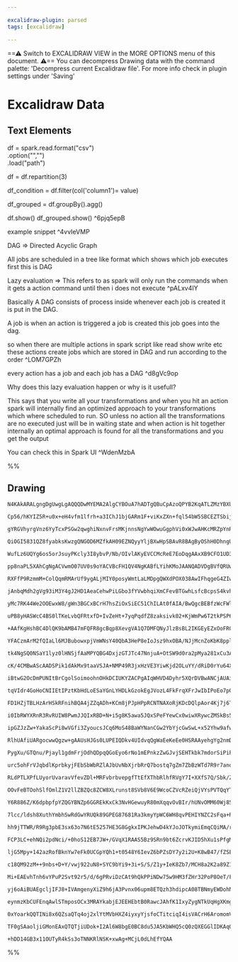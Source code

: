 ```yaml
---

excalidraw-plugin: parsed
tags: [excalidraw]

---
```

==⚠  Switch to EXCALIDRAW VIEW in the MORE OPTIONS menu of this document. ⚠== You can decompress Drawing data with the command palette: 'Decompress current Excalidraw file'. For more info check in plugin settings under 'Saving'


# Excalidraw Data

## Text Elements
df = spark.read.format("csv")\
                    .option("","")\
                    .load("path")

df = df.repartition(3)

df_condition = df.filter(col('column1')= value)

df_grouped = df.groupBy().agg()

df.show()
df_grouped.show()
 ^6pjq5epB

example snippet ^4vvIeVMP

DAG => Directed Acyclic Graph

All jobs are scheduled in a tree like 
format which shows which job executes
first this is DAG 

Lazy evaluation => This refers to as spark
will only run the commands when it gets a 
action command until then i does not execute  ^pALxv4IY

Basically A DAG consists of process inside
whenever each job is created it is put in 
the DAG.

A job is when an action is triggered a job 
is created this job goes into the dag.

so when there are multiple actions in spark
script like read show write etc these 
actions create jobs which are stored in 
DAG and run according to the order ^LOM7GPZh

every action has a
job and each job has 
a DAG ^d8gVc9op

Why does this lazy evaluation happen or
why is it usefull?

This says that you write all your transformations
and when you hit an action spark will internally find an
optimized approach to your transformations which where scheduled
to run. SO unless no action all the transformations are no executed 
just will be in waiting state and when action is hit together internally
an optimal approach is found for all the transformations and you get
the output 

You can check this in Spark UI ^WdenMzbA

%%
## Drawing
```compressed-json
N4KAkARALgngDgUwgLgAQQQDwMYEMA2AlgCYBOuA7hADTgQBuCpAzoQPYB2KqATLZMzYBXUtiRoIACyhQ4zZAHoFAc0JRJQgEYA6bGwC2CgF7N6hbEcK4OCtptbErHALRY8RMpWdx8Q1TdIEfARcZgRmBShcZQUebQBObR4aOiCEfQQOKGZuAG1wMFAwYogSbggANjgAKwBHAFYEOAAhFOLIWERyqCwoNpLMbmcAFgBmYe1R+OmK0dGAdgAOeIAG

Cp56/hKYIZ5R+u0x+eH4vfm1lfrh+a3IChJ1bjGARm1F+viKxZXn+fql54bW5SBCEZTSbijIEFSDWZTBbgrYHMKCkNgAawQAGE2Pg2KRygBiZ4IEkk/qQTS4bDo5RooQcYg4vEEiSo6zMOC4QJZCkQABmhHw+AAyrAERJBB4+Si0ZiAOoPSTcPgwiCyjEIMUwCXoKVlYH08EccI5NDPYFsLnYNQ7c0rJFqunCOAASWIZtQuQAusD+eQMu7uBwhML

gYRGVhyrgVnz6YyTcxPSGw2qwghiNxnvFrsMKjnnsNgYwWOwuGgphVi0xWJwAHKcMRZpYnRZTZ6O9qlZgAETSPUzaH5BDCwM0wkZAFFghksp6fcChHBiLgB82xms8/NPvFNmqiBx0cHQ/hgXiaRnuMP8KO1T1MH0JMR+agALyoTnc9HaQK4Yjafl8X0VcAAoAB0IGwUwIIASjA+COFQJDkJQ1DUO0K0oDLcCIAg6gINg+CwMQtDSLQ7Q8T/HCuXU

QiOGI5831QZ8fyabksKwzgQNGOD6MZfkAH09EZNQyyYljBXwHpSBAvR8BAgByOShH0DhngUmD33oAghAQXiGME50lwzcT+W0IyWhgECYO0aJlGs4iDO0ZhJDYCgHP4gSLIzZzXPc3i40oAAVXpykY99P1Ib9f3/QDSGAqAcKg+hCIQsj0uQjC4E4jgcLwgiIDgtKMvSii2CoiCaMkOiDNM1iuVIDjsJ4xzPOExwcrqyTpNk3FFOU1T1M01BtN8PT

WufLz6UQYg6os5orJsuyPKcly3I8ybvP/Nb/OIvlAKyEVCCMcReE7EoDqgAAxXB9CFO1UD3Lt7ygABBIhlHLdBgn5Ppq0a8wCHesEvugK0+WEqIIyYIM0BTU81XxMEIwIEKHzCl8Ioa6KQlioDQIg5LUuIkrSsw7CCvw3DCqIkjSfIyjiGo1dqppvjwuYszAgapquJa9nBPa0TOC6oUerk/rcRUtSNK0nTxoFqaXRM98WPmxbbOUez9P43z1t4zb

pp8naPL5XAhCgNgACVwmO07UV0s9oYACVBcFH1QV4NgKABfLYihKMoJAANQADVDgBVfQRUwChsHwCogoAeQQZpXQjiOEAEzNgU6U6IECbAog4eEkGBQY0BGJZJmmaZRmWCphkWYYizVB7nB4c4kgWE4rh4PZZlGYF7mIR40HqB03gdH42w7K582BSQ3YhNAN0OaeVniZ56nqTvxlbrs4V1c6BFRTVmXxIkyVJMu1SpGkjMZC/WXQdkOEizI/rVST

RXFfP9RzmmM+ColQqmRMArUf9ygALjMIY0posyWmtLaLMDpgQWXdPOX038AwIFhqgeG4ZIwV3QLgZ4sCGTEETJ6AOJQ86QhhH7NMCBLzj2eOw+YXxVj/VrF9Z4CweFlgbBwJs5ptyLB4KsCo6xwy9n7Kw1A15bxdnHJQ6c6RP5YMXMuVcCjfgbkbl8Hg7wnolAPEeOGJ4zxsAvIORRI4EC+39mqIO6Bhj0HoK6BAwcACyAAFPk9C2ShXLkMUYKxF

jAnbqMdh2gVg93iM3Y4gJ2HD1AeaCehwPiLGbo3fYVwbhqiXmCFevBTGwhLsfcBcpsS4kvhIYkN9yRjmpLSeMTI6kv2gOQd+DVP77SFL/HU/9cQGiATUxUo9lRoFVF2DUmJtS6nVKMwBXYjSSGoYgxGyDYCoJPhADBHo8jYK7P6W6eC7GEJccQ6MyRDQTioQgyxqY5ksLsU3JuE96jjEEZwFU+ySy8OEaIz2HYKgrBeMcWRfZghriHA4scDz1Gzm

yMc7RK44We2OOEwxW8/gWn3BGCxBCrH7hsZiOxSiEC51ChILAt0fAIA/BwQgcBEBfzWcFWl6B6X6EZcy1l7L9qcCgEdE6/y/QipundfAD1ynQF6MDT65QfocpKCWLC7glWg0tnACGIrcDQ1IPgq5XYkb+FRtyjAmAGXBAFWyhAarYQW2trbcVaAHbUsJSaV2JSPZe3qE4gotDSh2IgHAV6AAZTA9BhiugAJqBPgPnF6fISH7Brok4Y/CIkfAWPK9

uPB8yHASWcC4BS0lTKeLvbQFRtxfD+IvZeHt+7yqPqdfZ8zaksivk02+KjWmPw6T2tkPSP68j9IMxZIzpTVM1JMsevA50LKgZKFZFD4FJi2WanZD0Oz7MOVonB5yTWkq7BGYgUYJC4FGBQhMTySUvJKOmOx+xvhjB3pEtUgKyzcAnoUrsP76yNlOucHgDppiFmhfIylCK75IpnJotFaolwYr0ditYVwVidy3k7Q8x4n2QHPBSq8cHnpWp7K9AA4m

+AAfKgHshBC4DlQK9bAMB47mFQFR8gcBqp8XevgVA1Q7DMFQNyJlzBsBL2IKGEyEZxOoFRCw1ARBMSoGInFBKqAKCSHMJID8fkxO6f08JuwqAsAIGwBbcImmmMoiU3psThAxOUZo61SNuAjAwAs6NIQq4xKvno0FJzqBAj8hrEptg4mxORXRMRe4wpUCcFlWFhkjmmV6H0MBRkxml6ITUKgZQjqxO4A0xwaknUss5dmgyLCQn1CZFQIQZibBwgEL

YFACzmArM2fQIaLl6MJBubowxpjVmWNsY40QbA3HeP8eIoJsz9hxOBA/NJjMcnZoKbK8pplammWafxl1kz0nDNuTy6ZkTmhuu9Z6MwOzLAuvqBc811z1HyvEU8953zOkAsiyC6gELr3wuRctjFj82MEuDOSxwVLpB0uNdQNV6wHodP5ea114r2RFPEUq2JFHjJUB1aFBlgrrX2scE67d6zPR+vfxFWK064HJVZGlfdP9NKHzapVQgX6fINWA3wDz

tk4NgSQ0NSaY1lyz0lHNSjfAaMPYQBG4DxjzGTJTc47NnjuA+OtSW9d0ra2pMya281xCu3Aj7cIOpo78VVzo9MztS7Z3rs05sw9jggonuOde69kbHmvM+YQH5/7iFAfA7E6DlgUWIdxeh0llLPmEeISR4TtHummuFex6V8r+ORYZ+J1kUnjXyfEDa2JqnXXLO06ZWbF1NtWDuqUwjr1XYDwIF9e7LMSRA3FCYcUENriIBBXjbgZ28wI7MAfAJfkw

cK/4CMBwAScAADSPik1dAkMx9taaVSJA+NMP49R3jxHzVE3YiwKjd2OLuYY/dRiD0rYu64Xtp7zChA/54ixG1FObQfosOvNPFvDvHvC3MCHvmgJ2hAs/L2tfHyPfG0g8nAaOhyH0hOt/FOqunqOusuggAutMkuuMpqNOtAngWqOspsuaEgtSCgvaAetNJgshqcrgqeoRqUDctesMHeo8lumgLQh0Mmgwu0IPs+m8lmPmICGAecL8l9PsAfOqjWEI

iBtwG2OcDmPUNItBrCgolSoimoohnOHkDCIUKYZACPgAIqWHVD4Dyhr5XQrDVBwANCjAUAijOxBSaAIArBXQUh0LCHXqkBohUCmE+wwgnIlCoa6J2L6I4rrDGLnD7LmIEYIwd7kp6EOJBpD4uJhrWG2H2GOHOGuHuGeHeG+Fb75zcghH74zK/5JAf5f48A/5/5dgPTgbaDPDrD1D8Kf6SIdjbxVhqgjyLpxBTDTDYbjAX7/5+pqHzCdG1w9G/AtF

tqVIdr4GoHoCNIIEtIPztKbHdLoESaYGnLYHDLkGzokEgJVozL4FkFrqXFrJwIbIPoEo7p0G7IMHoJMFHJoALjHqBgy4cEXpXqkL1C8HUGoCCHQCBG8CMLIgSFiLxLbj7DhJyGoJDGAbKHAYiKgazDxKdwP46GOqZE3jt4lCqJThGGop/GRGQDRGYpxFrDrBP4VBaF4bEqmpmIZGwZknAhwBsARg0leimH5DtDFAnwSmmF0lgBiniljG1yTFHDlL

FD1HZjTBLHzArHSkRFnihBQA4jZZqADh+KCm8jPJpHPpRCNTNAXoRjKDcDQlpAor4Kj7j6T7T6z7z6L7L6r4b7+ECg2JCCejOArBxKf6f7xITxzDZrDATyzJdjKB65qHwlqiZDEC2kiQlypHgLsSvTBFuRLx/g5lpmMj5khFFlhrVFuR8hBDjgUCklhDZFmHnpho9giLEDDCYAABaRgV0ygxAEcemMAKw0groMAr0lR5Qu+axtRj0YZ4xnwcwSwU

i0IbRWYXRnR3RvRUIW8PwmJJQIxRBD+N+i5g8K5awa5JQxSPeFYewCx0wiwXRywcZMSkBs50BGxnS8BN8iBg6+x35aBvSxxTqAoZxSyMC+BhBYCVxkC5xDxYyTxfgLx/BnstBNonxnsaCToPxR6rBJ6QJlpFhXBpCFQEJD60JQSqAowqZryei7C7CPAYweY6JaA3wCZkAQGHAwKp0gIPwzR6wOYxJmK+h8GhhGixhtJ6KMR648RRaOSP+HJJZ6Rt

ipGZJzZw+YakaScPi8wVGfi3ZyoucsJCq6MoS48BaWYNanCGw2YbYjcGwSwL+x52Yhw9afwkikiDa8qN5pSncqxpciIX5I6Wx18zSd8/5KBgFr8Y6GBoFP89xuBjxVpEy6SxBcyECiVyyyVkAVBrx6F9BWFjBLozBUlAJFyylgcJFEAuA8w5FqFXJAgiJnszR5+Ei4GHFDA2JX0OSB5nF3VPF/yDo4GdaUGLiciuhvJyiFJCGElwpcpOR4pFhYaX

RlhUAfiUARgocwwQgzw+gAAUsHJGs0LUPEIQDkv4UIdvqQgWaEeKeEe0HSRAAyehgYg2nmDvEpRadYqpfCnyXeFas0KEELqlq9Axh9sJKwCiGJmwC+HAGiGIEmBbg4AgAlvlqHkwBZtSAZu7q9tgL+CxoVq9nABbBbuVkjm5toAbstm9ujk1tYOJkXGJK9qiGCMVoELNGVu7sRHjQTSZC9mJu7soJXhbuDkjiuMoFTXxIIHTWnkvGthJqgPoKGFh

PygXu/GTQnu/Pjayl1gdmFrjOdhQDpqQGoEyo6rNo1mEPnkzZwGJvjSEHTkbk7mdorSiPiPJohMRCNqjmlpbtgHoKQI4CXHHkjviJegSANhQEruUEDawO4KDeDTRpDS5jjrDagPDTYqaMjSQKjRwFniaCWFjW7uZrzY7fJl1sTaTQpsRBTdRlLYtjTa9gXeJv7Z1CzabVrEwCZFzeZjzfbXzbNALTTcLe1kKdFuLdEA3e/NFi3Y1grWtsrVJKyna

urc5ohFrVJqbdlKprbkyjFEbSbWbRZlAJbUvNbXjrbRrQ7bostq7gZm7ZbBzWTd7R9r7anozYHcHcoKHUvMlkHUwMKodHbBKgzmzrdBzuPFzm9B9KDKqgLkwJqkDLA90GLmqBLkauwURRAPLhVoroDcDQnT5mDSNindDclnDQjdnRGCjWjZkBjaQMXTjaXQPeXdtpXWJiTZXV7VkH/ZTdTbjXlvTW3czWJqzV3c/b3Tdv3cjoPX7oLeZqPevWLX/

RLdPTLXPfLUyorUvaravVfevZDl+MRFvbrbvepgfTtEfXThbRlhfRVgY7I+XXfS7Q/Sbk/Z7eVj7UTh/dSF/fab/UyuHYA5AY3m6vbG3nhl3gAeaH3hpbkeUKtetZtdtbtQdUdSdWdRdcZddTVbdXOZkh8MsXsLkt8r/ooZAO0ZwtoBoREvsPMPMB1QBoeWlfwofm2KfusOcFMGMEPDMbeagGGe8LMMYtmPXLZcye+YFZ+bBQcdsb+bscgZQgcW/

OOvFeBTOohSlfOmlZ1V2llZBZQc8ZCW8XLrunst8SVb8V6E9WcoCZVcRZeiQjVYsPVTQqYTCddTwLReIXonmO8BuIkqxagLId+gNaoWgA01cEuU5eNTCiSVNeSZSLNSismLLvSTooyRhtIuU2yfKikd9WSr9fYv9V2AKUKfOKKeYZKWACsNKbcLKeYc4G09oKfm+l0/EjmHMAy2AKGW8FoVCE+W1RM9IjqY9XqSiIaXdDIBmKaUKQ8+qNaVAJmd/

Y6R886Z/K6dpbpfpYZQGYBNZp6GGREkKxCk3NvHGewuyR80mXqqvOvBIr/hUNvOMM60Wj85AOmSq/aQqyiHmbdZWQq+meWYWbjNGPk8CHWW5I2Y4gPs4q2WFIsMoMHNgPEGg89CZamuZagM4OEmGZItmhcM63MF0ZfjMjvDU4kV0V0dhgJc5SqB2Py4kksFhpy2sE2rMZCwFVUrM9FRAPM+FQOnsVFSFYccBTyOs8KAcxQRlalTceldsyuvBUlVs

7lcc/ldsh8XuthYmbhSwRdGwYRUQk89GPEG87681Ra3kmyYpWC6WH8qvPEHIYNZC2sFqa+RU92PCyJWRjNeJaiwqy9bEdi18C+Z8F9Y+tg8RjG9A+UAwz5uragJIKEOJsRO7r7SECXTdsh2JnjknYFNHVavB4zZ1Dh6hxwOh0Tph8w9hyh3h25kA6KiAzMvspdOzrKpzgDdzigxIPA/9Eg8Ljx6/OmyUBg1Llg5aJ3QrjHXSiWAh1fUhyh7gGh+Z

hh9jTTWR/R9Rg3pbE3sx63o7N6tE5257HE3G8GgkxIPKJehwD4kYJoJOTkymiEmqCQiMA/rWuCs3Jeb/kxac5U5CBInElMJcOBqcGM9fvW2gHWokFvLuDvNIsMJeT5TE9RTuyUFAYM8FfUqFX2n+cO8s326s3FQMlOzgdlau4q3O6MXceV4c0hZup6P5zg+c18ThVc3hQewRQqyCc87gK0PcpQpCY1eqJe5cOsPEk+Z+1xdwOsF+life9xRCyCxs

FCP3LC+ehNQi2pdNci/+0hoS12EB7JW+/GVqX1RAAS5Bz9SRn9bt6ZcrvKJID5hXu1sPfgMHr9r4OHopw6ohPiGjT5v7l1sGXzieAAPytRR4fi4AwBiPIddYwDCDWPaNJZI8iCt4chabh5e6+0t3o9IeFYM2IdxY6Yw5ClMB4OpaChE7WDETkx3QnSc1spojqfg7o+MOrPY85T3100m4baybBDEC13Rap7aCoAihJzF7BBI1U4kdiQEANZ/1c/HZ

ljG5Mpy+142azRofBknYw7eFk0UCGpYQh1+t0548Y6IevZ6bPZsDY7y2i2U+K8wB47/fZSEDARCZ66Z3qevaASUKKL4jiZJZI4q8O48+t2zQE/Y611/3CCyCk2tTxrI94CIQbY0jyNk0ijYyoARyugEcyfoBPcvci3vefeh5/akc+9NYA/53Pe02Fag/8gQ9Q+hbMCw/w+O4E8UCm0W9o/CCc9jrc9q9u+zT4/I+2+t3y8iyk+JZCYU+kBU8+Y0+

c18QM92zM++9nbs+D+Y/vwj922uN8+SYC9bYi9+3i+S/S/Z1y+IeK8Zb7/MCH8a2K2a89Z1468Ud69k9JaG8KbG9RIZvKIBbyJwt1reYmKfpbAd6Y1F+y/N3slg95e9xMLPcqGdn94PIg+jDB/mH2H6q8j+vtGPo6jj5BMLYXDT7BwBT5CBkcDNDPuiCz4KYc+X4PPgX1ZxMcW8LOMBtdAgYccoGXHGBiDF5z85+OQuEXMJz1Ti4DUmDI9ojCk54

Mi+EAEvhTnh6vYPuP2Svt92r5/d/6gPRviDzCAt9hQkPPiNDw75w9HM3fZHr32PoP8OeT/F/rjzAEY4CeU/Yngpzn7k8sgzvYUCvwvSt16eSAzfigO34GZd+GPcPglDV7H8s8/PM3ELwv5i8JeUvBkDLyrzRZ7+ofZXngIj5RC3+0WLXixl14OZ5+qAf/ohEAGm8f65vbRk4PpoKcbehWaAY6kd5wCXeCAhngQGCGs90BYmAPkTjigh8leTKCITj

yj6oAiBUAEgcljIFJ8+IVAmgenyXiZ9h6jA3Pvnx06upm8ETQzh3hdipcA08TBNmyEWDohNAJATQJGinLBIzKrnXYF3DW7VsCwOSdtm3EhCf43KArHMNflmCNx5UR5NQh2wGZXkKk0zLLr21HYDt+0FJSKoV1HbFcQKpXIZBBRnaLsCCuzWrsuwq6rISgeVVCs1ytBbsLm7XJcKVRuZ+hD2PXaqrgEc5HMhuD6Ebi+m4C7h+EBSFine14SQhn2y3

eynmzKbCUFEnqAwlSTmposOCx3MRAYkabjEJEEHEbtB0RawcJAhfK1IxyZygNTkUqHgXKmgZiDLufOUCoLi1RCcwYEg9BlIPE4yCzUcgy1ENnQAbC9OLeQUUZ27ylIDhA+cACchqpsoxQuiNVnQiXgZAVUsxLYAwEIAIAKAQNArk/D7aEh+QcY+Mf0EggiAJ2roHoNHFgIxiwqUIpMcEU1ZpjIxSzaMXCNioIiQx1mXMVkFTHpAroGzC4lsxzEpi

0xYoarkQQTINi8x6QZsaQTq4oj2xlYtMVbHXZ4iyxyYjsfoCTitciqI4isVACrH6AromomVNqIKB9jZxaYhccAw4HnRVxc4pXLqL44rjyxjYzsUqxDZZ5iyh3SAEeLHGTgyyAbMNkERqLTjjx+gM8UFBMrtJExW9XEPgFDh/of8nnRin8HiQQpG4IY78cKETSVx4g8xeuJ00SQTxnWDoA8hACMBsADAfo9VPLERAJBxg4GeYM2R3EDiHkkJAuA8k

TF0gSAaoljiGMonEAxQTQTjiUDok+I2Al6W8bgE0BC8du5JA5KbWHQ5cQ0zQXEGGlIDKAqQIEZojcF4C/BqAMk6SWGXqAwQ+QNsZQKGG5DTlxJuASSWiV4C6S9gSIQZqy2UmETrxh0CBBOJ56VUBQuCG2JGFNrZkBCpZTidxI9SRN0GRAO1gZyRYQAKsgYtyTsLlwWxO83AT1IRLsDVAJszAEUBVjgCsT2JFWLiTBxXH45GAQUdCfgEwlXV/4aQK

+hDD14GB3x11OUTyR4kSs3oTNNKRlNSK+xwAg+MCjL0dLhEfYQAA
```
%%